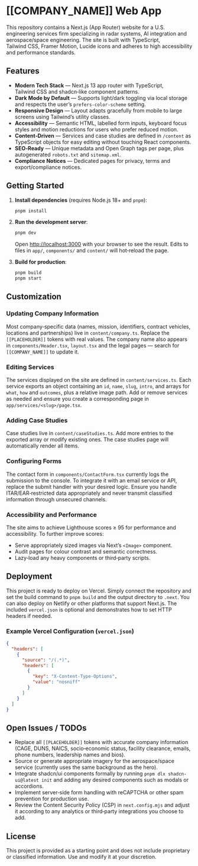 # [[COMPANY_NAME]] Web App

This repository contains a Next.js (App Router) website for a U.S. engineering services firm specializing in radar systems, AI integration and aerospace/space engineering. The site is built with TypeScript, Tailwind CSS, Framer Motion, Lucide icons and adheres to high accessibility and performance standards.

## Features

- **Modern Tech Stack** — Next.js 13 app router with TypeScript, Tailwind CSS and shadcn‑like component patterns.
- **Dark Mode by Default** — Supports light/dark toggling via local storage and respects the user’s `prefers‑color‑scheme` setting.
- **Responsive Design** — Layout adapts gracefully from mobile to large screens using Tailwind’s utility classes.
- **Accessibility** — Semantic HTML, labelled form inputs, keyboard focus styles and motion reductions for users who prefer reduced motion.
- **Content‑Driven** — Services and case studies are defined in `/content` as TypeScript objects for easy editing without touching React components.
- **SEO‑Ready** — Unique metadata and Open Graph tags per page, plus autogenerated `robots.txt` and `sitemap.xml`.
- **Compliance Notices** — Dedicated pages for privacy, terms and export/compliance notices.

## Getting Started

1. **Install dependencies** (requires Node.js 18+ and `pnpm`):

   ```bash
   pnpm install
   ```

2. **Run the development server**:

   ```bash
   pnpm dev
   ```

   Open <http://localhost:3000> with your browser to see the result. Edits to files in `app/`, `components/` and `content/` will hot‑reload the page.

3. **Build for production**:

   ```bash
   pnpm build
   pnpm start
   ```

## Customization

### Updating Company Information

Most company‑specific data (names, mission, identifiers, contract vehicles, locations and partnerships) live in `content/company.ts`. Replace the `[[PLACEHOLDER]]` tokens with real values. The company name also appears in `components/Header.tsx`, `layout.tsx` and the legal pages — search for `[[COMPANY_NAME]]` to update it.

### Editing Services

The services displayed on the site are defined in `content/services.ts`. Each service exports an object containing an `id`, `name`, `slug`, `intro`, and arrays for `what`, `how` and `outcomes`, plus a relative image path. Add or remove services as needed and ensure you create a corresponding page in `app/services/<slug>/page.tsx`.

### Adding Case Studies

Case studies live in `content/caseStudies.ts`. Add more entries to the exported array or modify existing ones. The case studies page will automatically render all items.

### Configuring Forms

The contact form in `components/ContactForm.tsx` currently logs the submission to the console. To integrate it with an email service or API, replace the submit handler with your desired logic. Ensure you handle ITAR/EAR‑restricted data appropriately and never transmit classified information through unsecured channels.

### Accessibility and Performance

The site aims to achieve Lighthouse scores ≥ 95 for performance and accessibility. To further improve scores:

- Serve appropriately sized images via Next’s `<Image>` component.
- Audit pages for colour contrast and semantic correctness.
- Lazy‑load any heavy components or third‑party scripts.

## Deployment

This project is ready to deploy on Vercel. Simply connect the repository and set the build command to `pnpm build` and the output directory to `.next`. You can also deploy on Netlify or other platforms that support Next.js. The included `vercel.json` is optional and demonstrates how to set HTTP headers if needed.

### Example Vercel Configuration (`vercel.json`)

```json
{
  "headers": [
    {
      "source": "/(.*)",
      "headers": [
        {
          "key": "X-Content-Type-Options",
          "value": "nosniff"
        }
      ]
    }
  ]
}
```

## Open Issues / TODOs

- Replace all `[[PLACEHOLDER]]` tokens with accurate company information (CAGE, DUNS, NAICS, socio‑economic status, facility clearance, emails, phone numbers, leadership names and bios).
- Source or generate appropriate imagery for the aerospace/space service (currently uses the same background as the hero).
- Integrate shadcn/ui components formally by running `pnpm dlx shadcn-ui@latest init` and adding any desired components such as modals or accordions.
- Implement server‑side form handling with reCAPTCHA or other spam prevention for production use.
- Review the Content Security Policy (CSP) in `next.config.mjs` and adjust it according to any analytics or third‑party integrations you choose to add.

## License

This project is provided as a starting point and does not include proprietary or classified information. Use and modify it at your discretion.